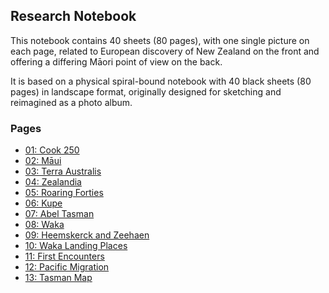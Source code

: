 ## Research Notebook

This notebook contains 40 sheets (80 pages), with one single picture
on each page, related to European discovery of New Zealand on the
front and offering a differing Māori point of view on the back.

It is based on a physical spiral-bound notebook with 40 black sheets
(80 pages) in landscape format, originally designed for sketching and
reimagined as a photo album.

### Pages

* [01: Cook 250](p01-cook-250/README.md)
* [02: Māui](p02-maui/README.md)
* [03: Terra Australis](p03-terra-australis/README.md)
* [04: Zealandia](p04-zealandia/README.md)
* [05: Roaring Forties](p05-roaring-forties/README.md)
* [06: Kupe](p06-kupe/README.md)
* [07: Abel Tasman](p07-tasman/README.md)
* [08: Waka](p08-waka/README.md)
* [09: Heemskerck and Zeehaen](p09-tasman-ships/README.md)
* [10: Waka Landing Places](p10-waka-landing/README.md)
* [11: First Encounters](p11-first-encounters/README.md)
* [12: Pacific Migration](p12-pacific-migration/README.md)
* [13: Tasman Map](p13-tasman-map/README.md)




